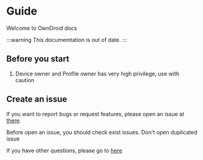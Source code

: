 # Guide

Welcome to OwnDroid docs

:::warning
This documemtation is out of date. 
:::

## Before you start

1. Device owner and Profile owner has very high privilege, use with caution

## Create an issue

If you want to report bugs or request features, please open an issue at [there](https://github.com/BinTianqi/OwnDroid/issues).

Before open an issue, you should check exist issues. Don't open duplicated issue

If you have other questions, please go to [here](FAQ#Get-support)
